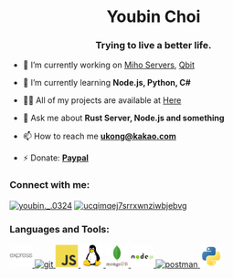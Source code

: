 <h1 align="center">Youbin Choi</h1>
<h3 align="center">Trying to live a better life.</h3>

- 🔭 I’m currently working on [Miho Servers](https://discord.gg/mihorust), [Qbit](https://github.com/Delight-Studio)

- 🌱 I’m currently learning **Node.js, Python, C#**

- 👨‍💻 All of my projects are available at [Here](https://github.com/Ukong0324?tab=repositories)

- 💬 Ask me about **Rust Server, Node.js and something**

- 📫 How to reach me **ukong@kakao.com**

- ⚡ Donate: **[Paypal](https://paypal.me/JasperXD)**

<h3 align="left">Connect with me:</h3>
<p align="left">
<a href="https://instagram.com/youbin._.0324" target="blank"><img align="center" src="https://raw.githubusercontent.com/rahuldkjain/github-profile-readme-generator/master/src/images/icons/Social/instagram.svg" alt="youbin._.0324" height="30" width="40" /></a>
<a href="https://www.youtube.com/channel/UCqImqeJ7SRrxWNZIWBJEBVg" target="blank"><img align="center" src="https://raw.githubusercontent.com/rahuldkjain/github-profile-readme-generator/master/src/images/icons/Social/youtube.svg" alt="ucqimqej7srrxwnziwbjebvg" height="30" width="40" /></a>
</p>

<h3 align="left">Languages and Tools:</h3>
<p align="left"> <a href="https://expressjs.com" target="_blank" rel="noreferrer"> <img src="https://raw.githubusercontent.com/devicons/devicon/master/icons/express/express-original-wordmark.svg" alt="express" width="40" height="40"/> </a> <a href="https://git-scm.com/" target="_blank" rel="noreferrer"> <img src="https://www.vectorlogo.zone/logos/git-scm/git-scm-icon.svg" alt="git" width="40" height="40"/> </a> <a href="https://developer.mozilla.org/en-US/docs/Web/JavaScript" target="_blank" rel="noreferrer"> <img src="https://raw.githubusercontent.com/devicons/devicon/master/icons/javascript/javascript-original.svg" alt="javascript" width="40" height="40"/> </a> <a href="https://www.linux.org/" target="_blank" rel="noreferrer"> <img src="https://raw.githubusercontent.com/devicons/devicon/master/icons/linux/linux-original.svg" alt="linux" width="40" height="40"/> </a> <a href="https://www.mongodb.com/" target="_blank" rel="noreferrer"> <img src="https://raw.githubusercontent.com/devicons/devicon/master/icons/mongodb/mongodb-original-wordmark.svg" alt="mongodb" width="40" height="40"/> </a> <a href="https://nodejs.org" target="_blank" rel="noreferrer"> <img src="https://raw.githubusercontent.com/devicons/devicon/master/icons/nodejs/nodejs-original-wordmark.svg" alt="nodejs" width="40" height="40"/> </a> <a href="https://postman.com" target="_blank" rel="noreferrer"> <img src="https://www.vectorlogo.zone/logos/getpostman/getpostman-icon.svg" alt="postman" width="40" height="40"/> </a> <a href="https://www.python.org" target="_blank" rel="noreferrer"> <img src="https://raw.githubusercontent.com/devicons/devicon/master/icons/python/python-original.svg" alt="python" width="40" height="40"/> </a> </p>
